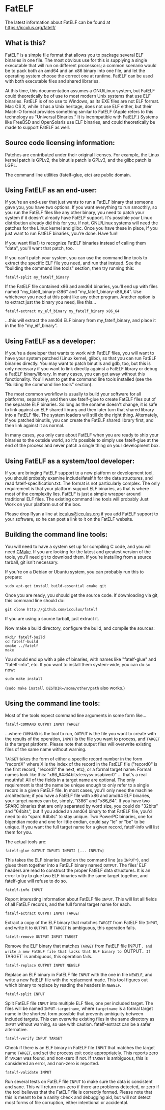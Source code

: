 # FatELF

The latest information about FatELF can be found at https://icculus.org/fatelf/

## What is this?

FatELF is a simple file format that allows you to package several ELF binaries
in one file. The most obvious use for this is supplying a single executable
that will run on different processors; a common scenario would be to pack
both an amd64 and an x86 binary into one file, and let the operating system
choose the correct one at runtime. FatELF can be used with both executable
files and shared libraries.

At this time, this documentation assumes a GNU/Linux system, but FatELF could
theoretically be of use to most modern Unix systems that use ELF binaries.
FatELF is of no use to Windows, as its EXE files are not ELF format. Mac OS X,
while it has a Unix heritage, does not use ELF either, but their Mach-O
format provides something similar to FatELF (Apple refers to this technology
as "Universal Binaries." It is incompatible with FatELF.) Systems like
FreeBSD and OpenSolaris use ELF binaries, and could theoretically be made
to support FatELF as well.


## Source code licensing information:

Patches are contributed under their original licenses. For example, the Linux
kernel patch is GPLv2, the binutils patch is GPLv3, and the glibc patch is
LGPL.

The command line utilities (fatelf-glue, etc) are public domain.


## Using FatELF as an end-user:

If you're an end-user that just wants to run a FatELF binary that someone
gave you, you have two options. If you want everything to run smoothly, so
you run the FatELF files like any other binary, you need to patch your
system if it doesn't already have FatELF support. It's possible your Linux
distribution already did this for you. If not, GNU/Linux systems will need
the patches for the Linux kernel and glibc. Once you have these in place,
if you just want to run FatELF binaries, you're done. Have fun!

If you want file(1) to recognize FatELF binaries instead of calling them
"data", you'll want that patch, too.

If you can't patch your system, you can use the command line tools to extract
the specific ELF file you need, and run that instead. See the "building the
command line tools" section, then try running this:

    fatelf-split my_fatelf_binary

If the FatELF file contained x86 and amd64 binaries, you'll end up with files
named "my_fatelf_binary-i386" and "my_fatelf_binary-x86_64". Use whichever
you need at this point like any other program. Another option is to extract
just the binary you need, like this...

    fatelf-extract my_elf_binary my_fatelf_binary x86_64

...this will extract the amd64 ELF binary from my_fatelf_binary, and place it
in the file "my_elf_binary".


## Using FatELF as a developer:

If you're a developer that wants to work with FatELF files, you will want to
have your system patched (Linux kernel, glibc), so that you can run FatELF
binaries directly. You may want to patch binutils and gdb, too, but this is
only necessary if you want to link directly against a FatELF library or
debug a FatELF binary/library. In many cases, you can get away
without this functionality. You'll want to get the command line tools
installed (see the "Building the command line tools" section).

The most common workflow is usually to build your software for all platforms,
separately, and then use fatelf-glue to create FatELF files out of the
separate ELF binaries. So long as the soname doesn't change, it is safe to
link against an ELF shared library and then later turn that shared library
into a FatELF file. The system loaders will still do the right thing.
Alternately, if you patched binutils, you can create the FatELF shared
library first, and then link against it as normal.

In many cases, you only care about FatELF when you are ready to ship your
binaries to the outside world, so it's possible to simply use fatelf-glue at
the end of the process and never patch a single thing on your development box.


## Using FatELF as a system/tool developer:

If you are bringing FatELF support to a new platform or development tool, you
should probably examine include/fatelf.h for the data structures, and read
fatelf-specification.txt. The format is not particularly complex. The only
requirement is that your platform support ELF binaries, as that is where
most of the complexity lies. FatELF is just a simple wrapper around
traditional ELF files. The existing command line tools will probably Just
Work on your platform out of the box.

Please drop Ryan a line at icculus@icculus.org if you add FatELF support to
your software, so he can post a link to it on the FatELF website.


## Building the command line tools:

You will need to have a system set up for compiling C code, and you will need
[CMake](https://www.cmake.org/). If you are looking for the latest and
greatest version of the tools, you'll need git to download them. If you're
installing from a source tarball, git isn't necessary.

If you're on a Debian or Ubuntu system, you can probably run this to prepare:

    sudo apt-get install build-essential cmake git

Once you are ready, you should get the source code. If downloading via git,
this command line should do:

    git clone http://github.com/icculus/fatelf

If you are using a source tarball, just extract it.

Now make a build directory, configure the build, and compile the sources:

    mkdir fatelf-build
    cd fatelf-build
    cmake ../fatelf
    make

You should end up with a pile of binaries, with names like "fatelf-glue" and
"fatelf-info", etc. If you want to install them system-wide, you can do so
now:

    sudo make install

(`sudo make install DESTDIR=/some/other/path` also works.)


## Using the command line tools:

Most of the tools expect command line arguments in some form like...

    fatelf-COMMAND OUTPUT INPUT TARGET

...where `COMMAND` is the tool to run, `OUTPUT` is the file you want to create
with the results of the operation, `INPUT` is the file you want to process,
and `TARGET` is the target platform. Please note that output files will
overwrite existing files of the same name without warning.

`TARGET` takes the form of either a specific record number in the form
"recordX" where X is the index of the record in the FatELF file ("record0" is
the first record, "record1" the next, etc), or a formal target name. Formal
names look like this: "x86_64:64bits:le:sysv:osabiver0" ... that's a real
mouthful! All of the fields in a target name are optional. The only
requirement is that the name be unique enough to only refer to a single
record in a given FatELF file. In most cases, you'll only need the machine
architecture; if you have a FatELF file with x86 and amd64 ELF binaries, your
target names can be, simply, "i386" and "x86_64". If you have two SPARC
binaries that are only separated by word size, you could do "32bits" and
"64bits", but if you added an amd64 binary to that FatELF file, you'd need
to do "sparc:64bits" to stay unique. Two PowerPC binaries, one for bigendian
mode and one for little endian, could say "le" or "be" to be unique. If you
want the full target name for a given record, fatelf-info will list them for
you.



The actual tools are:

    fatelf-glue OUTPUT INPUT1 INPUT2 [... INPUTn]

This takes the ELF binaries listed on the command line (as `INPUT*`), and
glues them together into a FatELF binary named `OUTPUT`. The files' ELF
headers are read to construct the proper FatELF data structures. It is an
error to try to glue two ELF binaries with the same target together, and
fatelf-glue will refuse to do so.


    fatelf-info INPUT

Report interesting information about FatELF file `INPUT`. This will list
all fields of all FatELF records, and the full formal target name for
each.


    fatelf-extract OUTPUT INPUT TARGET

Extract a copy of the ELF binary that matches `TARGET` from FatELF file `INPUT`,
and write it to `OUTPUT`. If `TARGET` is ambiguous, this operation fails.


    fatelf-remove OUTPUT INPUT TARGET

Remove the ELF binary that matches `TARGET` from FatELF file INPUT`,
and write a new FatELF file that lacks that ELF binary to `OUTPUT`.
If `TARGET` is ambiguous, this operation fails.


    fatelf-replace OUTPUT INPUT NEWELF

Replace an ELF binary in FatELF file `INPUT` with the one in file `NEWELF`,
and write a new FatELF file with the replacment made. This tool figures
out which binary to replace by reading the headers in `NEWELF`.


    fatelf-split INPUT

Split FatELF file `INPUT` into multiple ELF files, one per included target.
The files will be named `INPUT-targetname`, where `targetname` is a formal
target name in the shortest form possible that prevents ambiguity between
included targets. This can overwrite existing files in the same directory
as `INPUT` without warning, so use with caution. fatelf-extract can be a
safer alternative.


    fatelf-verify INPUT TARGET

Check if there is an ELF binary in FatELF file `INPUT` that matches the
target name `TARGET`, and set the process exit code appropriately. This
reports zero if `TARGET` was found, and non-zero if not. If `TARGET` is
ambiguous, this is considered an error, and non-zero is reported.


    fatelf-validate INPUT

Run several tests on FatELF file `INPUT` to make sure the data is consistent
and sane. This will return non-zero if there are problems detected, or
zero if the tool believes that the FatELF file is correctly formed. Please
note that this is meant to be a sanity check and debugging aid, but will
not detect most forms of file corruption, either intentional or accidental.


